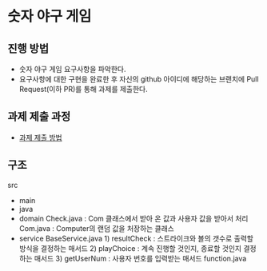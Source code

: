 # 숫자 야구 게임
## 진행 방법
* 숫자 야구 게임 요구사항을 파악한다.
* 요구사항에 대한 구현을 완료한 후 자신의 github 아이디에 해당하는 브랜치에 Pull Request(이하 PR)를 통해 과제를 제출한다.

## 과제 제출 과정
* [과제 제출 방법](https://github.com/next-step/nextstep-docs/tree/master/precourse)

## 구조
src
 - main
  - java
   - domain
    Check.java : Com 클래스에서 받아 온 값과 사용자 값을 받아서 처리
    Com.java : Computer의 랜덤 값을 처장하는 클래스
   - service
    BaseService.java
    1) resultCheck : 스트라이크와 볼의 갯수로 출력할 방식을 결정하는 매서드
    2) playChoice : 계속 진행할 것인지, 종료할 것인지 결정하는 매서드
    3) getUserNum : 사용자 번호를 입력받는 매서드
   function.java